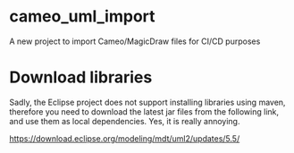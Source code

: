# cameo_uml_import
A new project to import Cameo/MagicDraw files for CI/CD purposes

# Download libraries

Sadly, the Eclipse project does not support installing libraries using maven, therefore
you need to download the latest jar files from the following link, and use them as 
local dependencies. Yes, it is really annoying.

https://download.eclipse.org/modeling/mdt/uml2/updates/5.5/

